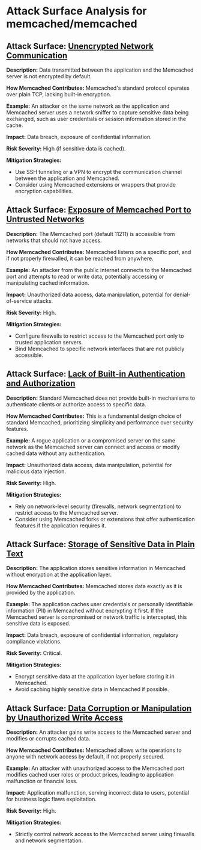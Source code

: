 # Attack Surface Analysis for memcached/memcached

## Attack Surface: [Unencrypted Network Communication](./attack_surfaces/unencrypted_network_communication.md)

**Description:** Data transmitted between the application and the Memcached server is not encrypted by default.

**How Memcached Contributes:** Memcached's standard protocol operates over plain TCP, lacking built-in encryption.

**Example:** An attacker on the same network as the application and Memcached server uses a network sniffer to capture sensitive data being exchanged, such as user credentials or session information stored in the cache.

**Impact:** Data breach, exposure of confidential information.

**Risk Severity:** High (if sensitive data is cached).

**Mitigation Strategies:**
*   Use SSH tunneling or a VPN to encrypt the communication channel between the application and Memcached.
*   Consider using Memcached extensions or wrappers that provide encryption capabilities.

## Attack Surface: [Exposure of Memcached Port to Untrusted Networks](./attack_surfaces/exposure_of_memcached_port_to_untrusted_networks.md)

**Description:** The Memcached port (default 11211) is accessible from networks that should not have access.

**How Memcached Contributes:** Memcached listens on a specific port, and if not properly firewalled, it can be reached from anywhere.

**Example:** An attacker from the public internet connects to the Memcached port and attempts to read or write data, potentially accessing or manipulating cached information.

**Impact:** Unauthorized data access, data manipulation, potential for denial-of-service attacks.

**Risk Severity:** High.

**Mitigation Strategies:**
*   Configure firewalls to restrict access to the Memcached port only to trusted application servers.
*   Bind Memcached to specific network interfaces that are not publicly accessible.

## Attack Surface: [Lack of Built-in Authentication and Authorization](./attack_surfaces/lack_of_built-in_authentication_and_authorization.md)

**Description:** Standard Memcached does not provide built-in mechanisms to authenticate clients or authorize access to specific data.

**How Memcached Contributes:** This is a fundamental design choice of standard Memcached, prioritizing simplicity and performance over security features.

**Example:** A rogue application or a compromised server on the same network as the Memcached server can connect and access or modify cached data without any authentication.

**Impact:** Unauthorized data access, data manipulation, potential for malicious data injection.

**Risk Severity:** High.

**Mitigation Strategies:**
*   Rely on network-level security (firewalls, network segmentation) to restrict access to the Memcached server.
*   Consider using Memcached forks or extensions that offer authentication features if the application requires it.

## Attack Surface: [Storage of Sensitive Data in Plain Text](./attack_surfaces/storage_of_sensitive_data_in_plain_text.md)

**Description:** The application stores sensitive information in Memcached without encryption at the application layer.

**How Memcached Contributes:** Memcached stores data exactly as it is provided by the application.

**Example:** The application caches user credentials or personally identifiable information (PII) in Memcached without encrypting it first. If the Memcached server is compromised or network traffic is intercepted, this sensitive data is exposed.

**Impact:** Data breach, exposure of confidential information, regulatory compliance violations.

**Risk Severity:** Critical.

**Mitigation Strategies:**
*   Encrypt sensitive data at the application layer before storing it in Memcached.
*   Avoid caching highly sensitive data in Memcached if possible.

## Attack Surface: [Data Corruption or Manipulation by Unauthorized Write Access](./attack_surfaces/data_corruption_or_manipulation_by_unauthorized_write_access.md)

**Description:** An attacker gains write access to the Memcached server and modifies or corrupts cached data.

**How Memcached Contributes:** Memcached allows write operations to anyone with network access by default, if not properly secured.

**Example:** An attacker with unauthorized access to the Memcached port modifies cached user roles or product prices, leading to application malfunction or financial loss.

**Impact:** Application malfunction, serving incorrect data to users, potential for business logic flaws exploitation.

**Risk Severity:** High.

**Mitigation Strategies:**
*   Strictly control network access to the Memcached server using firewalls and network segmentation.

